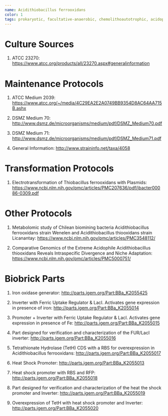 ```yaml
---
name: Acidithiobacillus ferrooxidans
color: 1
tags: prokaryotic, facultative-anaerobic, chemolithoautotrophic, acidophilic, metal-solubilizing, gram-negative
---
```

# Culture Sources
1. ATCC 23270: https://www.atcc.org/products/all/23270.aspx#generalinformation

# Maintenance Protocols
1. ATCC Medium 2039: https://www.atcc.org/~/media/4C29EA2E2A0749BB9354D8AC64AA715B.ashx

2. DSMZ Medium 70: http://www.dsmz.de/microorganisms/medium/pdf/DSMZ_Medium70.pdf

3. DSMZ Medium 71: http://www.dsmz.de/microorganisms/medium/pdf/DSMZ_Medium71.pdf

4. General Information: http://www.straininfo.net/taxa/4058

# Transformation Protocols
1. Electrotransformation of Thiobacillus ferrooxidans with Plasmids:
https://www.ncbi.nlm.nih.gov/pmc/articles/PMC207636/pdf/jbacter00086-0309.pdf

# Other Protocols
1. Metabolomic study of Chilean biomining bacteria Acidithiobacillus ferrooxidans strain Wenelen and Acidithiobacillus thiooxidans strain Licanantay:
https://www.ncbi.nlm.nih.gov/pmc/articles/PMC3548112/

2. Comparative Genomics of the Extreme Acidophile Acidithiobacillus thiooxidans Reveals Intraspecific Divergence and Niche Adaptation:
https://www.ncbi.nlm.nih.gov/pmc/articles/PMC5000751/

# Biobrick Parts
1. Iron oxidase generator: http://parts.igem.org/Part:BBa_K2055425

2. Inverter with Ferric Uptake Regulator & LacI. Activates gene expression in presence of iron: http://parts.igem.org/Part:BBa_K2055014

3. Promoter + Inverter with Ferric Uptake Regulator & LacI. Activates gene expression in presence of Fe:
http://parts.igem.org/Part:BBa_K2055015

4. Part designed for verification and characterization of the FUR/LacI inverter: http://parts.igem.org/Part:BBa_K2055016

5. Tetrathionate Hydrolase (TetH) CDS with a RBS for overexpression in Acidithiobacillus ferrooxidans: http://parts.igem.org/Part:BBa_K2055017

6. Heat Shock Promoter: http://parts.igem.org/Part:BBa_K2055013

7. Heat shock promoter with RBS and RFP: http://parts.igem.org/Part:BBa_K2055018

8. Part designed for verification and characterization of the heat the shock promoter and Inverter: http://parts.igem.org/Part:BBa_K2055019

9. Overexpression of TetH with heat shock promoter and Inverter: http://parts.igem.org/Part:BBa_K2055020

